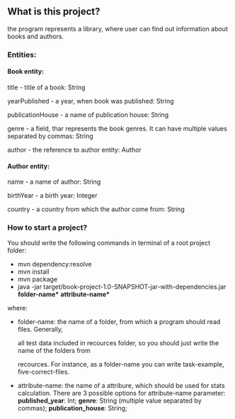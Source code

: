 <h2>What is this project?</h2>
the program represents a library, where user can find out information
about books and authors.

<h3>Entities:</h3>

<h4>Book entity:</h4>

title - title of a book: String

yearPublished - a year, when book was published: String

publicationHouse - a name of publication house: String

genre - a field, thar represents the book genres. It can have multiple values separated by commas: String

author - the reference to author entity: Author


<h4>Author entity:</h4>

name - a name of author: String

birthYear - a birth year: Integer

country - a country from which the author come from: String


<h3>How to start a project?</h3>
You should write the following commands in terminal of a root project folder:
<ul>
<li>
mvn dependency:resolve 
</li>
    <li>
mvn install
</li>
    <li>
mvn package
</li>
 <li>
java -jar target/book-project-1.0-SNAPSHOT-jar-with-dependencies.jar <b>folder-name*</b> <b>attribute-name*</b>
   </li>
</ul>

where:
<ul>
  
<li>
folder-name: the name of a folder, from which a program should read files. Generally,
  
all test data included in recources folder, so you should just write the name of the folders from 

recources. For instance, as a folder-name you can write task-example, five-correct-files.
   </li>
   <li>
     attribute-name: the name of a attribure, which should be used for stats calculation.
There are 3 possible options for attribute-name parameter:
     <b>published_year</b>: Int; 
      <b>genre</b>: String (multiple value separated by commas); 
      <b>publication_house</b>: String; 
   </li>
</ul>